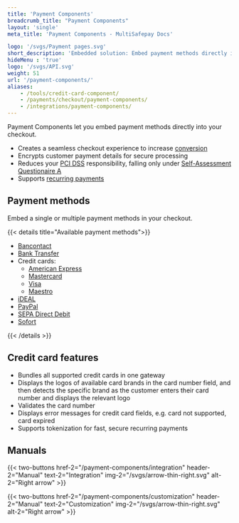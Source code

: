 ```yaml
---
title: 'Payment Components'
breadcrumb_title: "Payment Components"
layout: 'single'
meta_title: 'Payment Components - MultiSafepay Docs'

logo: '/svgs/Payment pages.svg'
short_description: 'Embedded solution: Embed payment methods directly in your checkout.'
hideMenu : 'true'
logo: '/svgs/API.svg'
weight: 51
url: '/payment-components/'
aliases:
    - /tools/credit-card-component/
    - /payments/checkout/payment-components/
    - /integrations/payment-components/
---
```

Payment Components let you embed payment methods directly into your checkout.

- Creates a seamless checkout experience to increase [conversion](/getting-started/glossary/#conversion-rate)
- Encrypts customer payment details for secure processing
- Reduces your [PCI DSS](/payment-regulations/pci-dss/) responsibility, falling only under [Self-Assessment Questionaire A](https://www.pcisecuritystandards.org/documents/SAQ_A_v3.pdf)
- Supports [recurring payments](/payments/features/tokenization/)

## Payment methods

Embed a single or multiple payment methods in your checkout.

{{< details title="Available payment methods">}}

- [Bancontact](/payments/methods/banks/bancontact/)
- [Bank Transfer](/payments/methods/banks/bank-transfer/)
- Credit cards:  
    - [American Express](/payment-methods/american-express/)
    - [Mastercard](/payments/methods/credit-and-debit-cards/mastercard/)
    - [Visa](/payments/methods/credit-and-debit-cards/visa/)
    - [Maestro](/payments/methods/credit-and-debit-cards/maestro/)
- [iDEAL](/payments/methods/banks/ideal/)
- [PayPal](/payments/methods/wallet/paypal/)
- [SEPA Direct Debit](/payments/methods/banks/sepa-direct-debit/)
- [Sofort](/payments/methods/banks/sofort/)

{{< /details >}}

## Credit card features

- Bundles all supported credit cards in one gateway
- Displays the logos of available card brands in the card number field, and then detects the specific brand as the customer enters their card number and displays the relevant logo
- Validates the card number
- Displays error messages for credit card fields, e.g. card not supported, card expired
- Supports tokenization for fast, secure recurring payments

## Manuals 
{{< two-buttons href-2="/payment-components/integration" header-2="Manual" text-2="Integration" img-2="/svgs/arrow-thin-right.svg" alt-2="Right arrow" >}}

{{< two-buttons href-2="/payment-components/customization" header-2="Manual" text-2="Customization" img-2="/svgs/arrow-thin-right.svg" alt-2="Right arrow" >}}
